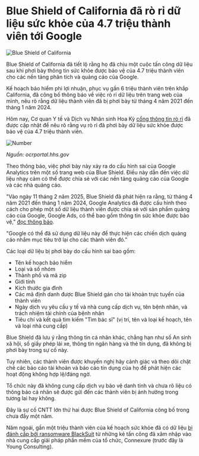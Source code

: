 # Blue Shield of California đã rò rỉ dữ liệu sức khỏe của 4.7 triệu thành viên tới Google

![Blue Shield of California](https://www.bleepstatic.com/content/hl-images/2025/04/23/blue-california.jpg)

Blue Shield of California đã tiết lộ rằng họ đã chịu một cuộc tấn công dữ liệu sau khi phơi bày thông tin sức khỏe được bảo vệ của 4.7 triệu thành viên cho các nền tảng phân tích và quảng cáo của Google.

Kế hoạch bảo hiểm phi lợi nhuận, phục vụ gần 6 triệu thành viên trên khắp California, đã công bố thông báo về việc rò rỉ dữ liệu trên trang web của mình, nêu rõ rằng dữ liệu thành viên đã bị phơi bày từ tháng 4 năm 2021 đến tháng 1 năm 2024.

Hôm nay, Cơ quan Y tế và Dịch vụ Nhân sinh Hoa Kỳ [cổng thông tin rò rỉ](https://ocrportal.hhs.gov/ocr/breach/breach%5Freport.jsf) đã được cập nhật để nêu rõ rằng vụ rò rỉ đã phơi bày dữ liệu sức khỏe được bảo vệ của 4.7 triệu thành viên.

![Number](https://www.bleepstatic.com/images/news/u/1220909/2025/April/Screenshot_1.png)

_Nguồn: ocrportal.hhs.gov_

Theo thông báo, việc phơi bày này xảy ra do cấu hình sai của Google Analytics trên một số trang web của Blue Shield. Điều này dẫn đến việc dữ liệu nhạy cảm có thể được chia sẻ với các nền tảng quảng cáo của Google và các nhà quảng cáo.

"Vào ngày 11 tháng 2 năm 2025, Blue Shield đã phát hiện ra rằng, từ tháng 4 năm 2021 đến tháng 1 năm 2024, Google Analytics đã được cấu hình theo cách cho phép một số dữ liệu thành viên được chia sẻ với sản phẩm quảng cáo của Google, Google Ads, có thể bao gồm thông tin sức khỏe được bảo vệ," [đọc thông báo](https://news.blueshieldca.com/notice-of-data-breach).

"Google có thể đã sử dụng dữ liệu này để thực hiện các chiến dịch quảng cáo nhắm mục tiêu trở lại cho các thành viên đó."

Các loại dữ liệu bị phơi bày do cấu hình sai bao gồm:

* Tên kế hoạch bảo hiểm
* Loại và số nhóm
* Thành phố và mã zip
* Giới tính
* Kích thước gia đình
* Các mã định danh được Blue Shield gán cho tài khoản trực tuyến của thành viên
* Ngày dịch vụ yêu cầu y tế và nhà cung cấp dịch vụ, tên bệnh nhân, và trách nhiệm tài chính của bệnh nhân
* Tiêu chí và kết quả tìm kiếm "Tìm bác sĩ" (vị trí, tên và loại kế hoạch, tên và loại nhà cung cấp)

Blue Shield đã lưu ý rằng thông tin cá nhân khác, chẳng hạn như số An sinh xã hội, số giấy phép lái xe, thông tin ngân hàng và thẻ tín dụng, đã không bị phơi bày trong sự cố này.

Tuy nhiên, các thành viên được khuyến nghị hãy cảnh giác và theo dõi chặt chẽ các báo cáo tài khoản và báo cáo tín dụng của họ để phát hiện các hoạt động không hợp lệ/đáng ngờ.

Tổ chức này đã không cung cấp dịch vụ bảo vệ danh tính và chưa rõ liệu có thông báo cá nhân sẽ được gửi đến các thành viên bị ảnh hưởng trong tương lai hay không.

Đây là sự cố CNTT lớn thứ hai được Blue Shield of California công bố trong chưa đầy một năm.

Năm ngoái, gần một triệu thành viên của kế hoạch sức khỏe đã có dữ liệu [bị đánh cắp bởi ransomware BlackSuit](https://www.bleepingcomputer.com/news/security/blacksuit-ransomware-stole-data-of-950-000-from-software-vendor/) từ những kẻ tấn công đã xâm nhập vào nhà cung cấp giải pháp phần mềm của tổ chức, Connexure (trước đây là Young Consulting).